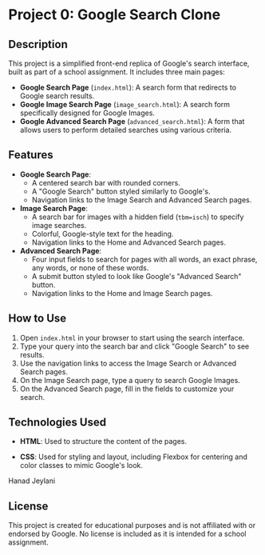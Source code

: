 # Project 0: Google Search Clone

## Description
This project is a simplified front-end replica of Google's search interface, built as part of a school assignment. It includes three main pages:
- **Google Search Page** (`index.html`): A search form that redirects to Google search results.
- **Google Image Search Page** (`image_search.html`): A search form specifically designed for Google Images.
- **Google Advanced Search Page** (`advanced_search.html`): A form that allows users to perform detailed searches using various criteria.

## Features
- **Google Search Page**: 
  - A centered search bar with rounded corners.
  - A "Google Search" button styled similarly to Google's.
  - Navigation links to the Image Search and Advanced Search pages.
- **Image Search Page**: 
  - A search bar for images with a hidden field (`tbm=isch`) to specify image searches.
  - Colorful, Google-style text for the heading.
  - Navigation links to the Home and Advanced Search pages.
- **Advanced Search Page**:
  - Four input fields to search for pages with all words, an exact phrase, any words, or none of these words.
  - A submit button styled to look like Google's "Advanced Search" button.
  - Navigation links to the Home and Image Search pages.

## How to Use
1. Open `index.html` in your browser to start using the search interface.
2. Type your query into the search bar and click "Google Search" to see results.
3. Use the navigation links to access the Image Search or Advanced Search pages.
4. On the Image Search page, type a query to search Google Images.
5. On the Advanced Search page, fill in the fields to customize your search.

## Technologies Used
- **HTML**: Used to structure the content of the pages.
- **CSS**: Used for styling and layout, including Flexbox for centering and color classes to mimic Google's look.

    <NAME>
 Hanad Jeylani

## License
This project is created for educational purposes and is not affiliated with or endorsed by Google. No license is included as it is intended for a school assignment.
 
